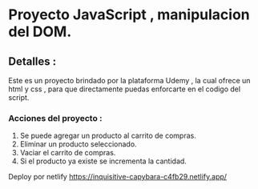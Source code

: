 # Proyecto JavaScript , manipulacion del DOM.

## Detalles :
Este es un proyecto brindado por la plataforma Udemy , la cual ofrece un html y css , para que directamente puedas enforcarte en el codigo del script.

### Acciones del proyecto : 
1. Se puede agregar un producto al carrito de compras.
2. Eliminar un producto seleccionado.
3. Vaciar el carrito de compras.
4. Si el producto ya existe se incrementa la cantidad.

Deploy por netlify https://inquisitive-capybara-c4fb29.netlify.app/
